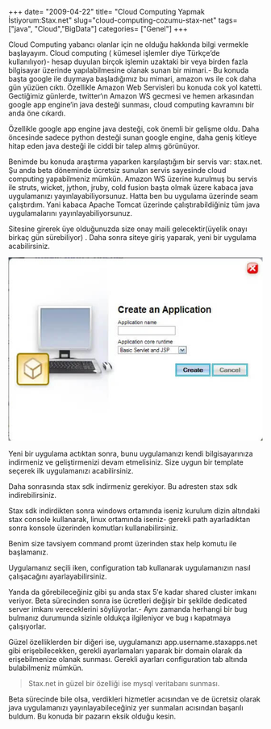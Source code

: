 +++
date= "2009-04-22"
title= "Cloud Computing Yapmak İstiyorum:Stax.net"
slug="cloud-computing-cozumu-stax-net"
tags= ["java", "Cloud","BigData"]
categories= ["Genel"]
+++


Cloud Computing yabancı olanlar için ne olduğu hakkında bilgi vermekle başlayayım. Cloud computing ( kümesel işlemler diye Türkçe’de kullanılıyor)- hesap duyulan birçok işlemin uzaktaki bir veya birden fazla bilgisayar üzerinde yapılabilmesine olanak sunan bir mimari.- Bu konuda başta google ile duymaya başladığımız bu mimari, amazon ws ile cok daha gün yüzüen cıktı. Özellikle Amazon Web Servisleri bu konuda cok yol katetti. Gectiğimiz günlerde, twitter‘ın Amazon WS gecmesi ve hemen arkasından google app engine‘in java desteği sunması, cloud computing kavramını bir anda öne cıkardı.

Özellikle google app engine java desteği, cok önemli bir gelişme oldu. Daha öncesinde sadece python desteği sunan google engine, daha geniş kitleye hitap eden java desteği ile ciddi bir talep almış görünüyor.

Benimde bu konuda araştırma yaparken karşılaştığım bir servis var: stax.net. Şu anda beta döneminde ücretsiz sunulan servis sayesinde cloud computing yapabilmeniz mümkün. Amazon WS üzerine kurulmuş bu servis ile struts, wicket, jython, jruby, cold fusion başta olmak üzere kabaca java uygulamanızı yayınlayabiliyorsunuz. Hatta ben bu uygulama üzerinde seam çalıştırdım. Yani kabaca Apache Tomcat üzerinde çalıştırabildiğiniz tüm java uygulamalarını yayınlayabiliyorsunuz.

Sitesine girerek üye olduğunuzda size onay maili gelecektir(üyelik onayı birkaç gün sürebiliyor) . Daha sonra siteye giriş yaparak, yeni bir uygulama acabilirsiniz.

![Stax Net](/images/stax-net.jpg)

Yeni bir uygulama actıktan sonra, bunu uygulamanızı kendi bilgisayarınıza indirmeniz ve geliştirmenizi devam etmelisiniz. Size uygun bir template seçerek ilk uygulamanızı acabilirsiniz.

Daha sonrasında stax sdk indirmeniz gerekiyor. Bu adresten stax sdk indirebilirsiniz.

Stax sdk indirdikten sonra windows ortamında iseniz kurulum dizin altındaki stax console kullanarak, linux ortamında iseniz- gerekli path ayarladıktan sonra konsole üzerinden komutları kullanabilirsiniz.

Benim size tavsiyem command promt üzerinden stax help komutu ile başlamanız.

Uygulamanız seçili iken, configuration tab kullanarak uygulamanızın nasıl çalışacağını ayarlayabilirsiniz. 

Yanda da görebileceğiniz gibi şu anda stax 5′e kadar shared cluster imkanı veriyor. Beta sürecinden sonra ise ücretleri değişir bir şekilde dedicated server imkanı vereceklerini söylüyorlar.- Aynı zamanda herhangi bir bug bulmanız durumunda sizinle oldukça ilgileniyor ve bug ı kapatmaya çalışıyorlar.

Güzel özelliklerden bir diğeri ise, uygulamanızı app.username.staxapps.net gibi erişebilecekken, gerekli ayarlamaları yaparak bir domain olarak da erişebilmenize olanak sunması. Gerekli ayarları configuration tab altında bulabilmeniz mümkün.

>Stax.net in güzel bir özelliği ise mysql veritabanı sunması.

Beta sürecinde bile olsa, verdikleri hizmetler acısından ve de ücretsiz olarak java uygulamanızı yayınlayabileceğiniz yer sunmaları acısından başarılı buldum. Bu konuda bir pazarın eksik olduğu kesin.